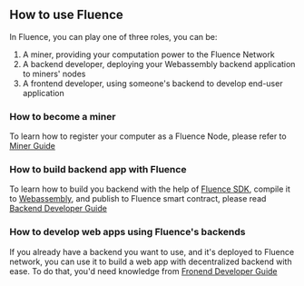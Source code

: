 ## How to use Fluence
In Fluence, you can play one of three roles, you can be:
1. A miner, providing your computation power to the Fluence Network
2. A backend developer, deploying your Webassembly backend application to miners' nodes
3. A frontend developer, using someone's backend to develop end-user application

### How to become a miner
To learn how to register your computer as a Fluence Node, please refer to [Miner Guide](miner.md)

### How to build backend app with Fluence
To learn how to build you backend with the help of [Fluence SDK](../../sdk/rust/README.md), compile it to [Webassembly](https://webassembly.org), and publish to Fluence smart contract, please read [Backend Developer Guide](backend.md)

### How to develop web apps using Fluence's backends
If you already have a backend you want to use, and it's deployed to Fluence network, you can use it to build a web app with decentralized backend with ease. To do that, you'd need knowledge from [Fronend Developer Guide](frontend.md)
